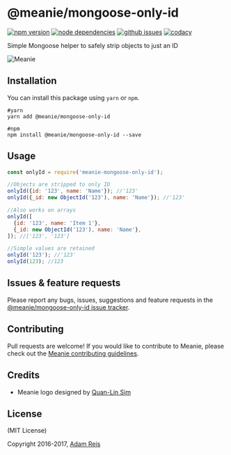 # @meanie/mongoose-only-id

[![npm version](https://img.shields.io/npm/v/@meanie/mongoose-only-id.svg)](https://www.npmjs.com/package/@meanie/mongoose-only-id)
[![node dependencies](https://david-dm.org/meanie/mongoose-only-id.svg)](https://david-dm.org/meanie/mongoose-only-id)
[![github issues](https://img.shields.io/github/issues/meanie/mongoose-only-id.svg)](https://github.com/meanie/mongoose-only-id/issues)
[![codacy](https://img.shields.io/codacy/e178bf57ecbf469e97c1f03d44a8cca9.svg)](https://www.codacy.com/app/meanie/mongoose-only-id)


Simple Mongoose helper to safely strip objects to just an ID

![Meanie](https://raw.githubusercontent.com/meanie/meanie/master/meanie-logo-full.png)

## Installation

You can install this package using `yarn` or `npm`.

```shell
#yarn
yarn add @meanie/mongoose-only-id

#npm
npm install @meanie/mongoose-only-id --save
```

## Usage


```js
const onlyId = require('meanie-mongoose-only-id');

//Objects are stripped to only ID
onlyId({id: '123', name: 'Name'}); //'123'
onlyId({_id: new ObjectId('123'), name: 'Name'}); //'123'

//Also works on arrays
onlyId([
  {id: '123', name: 'Item 1'},
  {_id: new ObjectId('123'), name: 'Name'},
]); //['123', '123']

//Simple values are retained
onlyId('123'); //'123'
onlyId(123); //123
```

## Issues & feature requests

Please report any bugs, issues, suggestions and feature requests in the [@meanie/mongoose-only-id issue tracker](https://github.com/meanie/mongoose-only-id/issues).

## Contributing

Pull requests are welcome! If you would like to contribute to Meanie, please check out the [Meanie contributing guidelines](https://github.com/meanie/meanie/blob/master/CONTRIBUTING.md).

## Credits

* Meanie logo designed by [Quan-Lin Sim](mailto:quan.lin.sim+meanie@gmail.com)

## License
(MIT License)

Copyright 2016-2017, [Adam Reis](http://adam.reis.nz)
